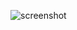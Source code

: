 

![screenshot](https://cdn.discordapp.com/attachments/856286428715155486/990545614901235732/sfml_test.png)
